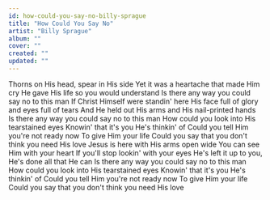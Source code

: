 ```yaml
---
id: how-could-you-say-no-billy-sprague
title: "How Could You Say No"
artist: "Billy Sprague"
album: ""
cover: ""
created: ""
updated: ""
---
```


Thorns on His head, spear in His side
Yet it was a heartache that made Him cry
He gave His life so you would understand
Is there any way you could say no to this man
If Christ Himself were standin' here
His face full of glory and eyes full of tears
And He held out His arms and His nail-printed hands
Is there any way you could say no to this man
How could you look into His tearstained eyes
Knowin' that it's you He's thinkin' of
Could you tell Him you're not ready now
To give Him your life
Could you say that you don't think you need His love
Jesus is here with His arms open wide
You can see Him with your heart
If you'll stop lookin' with your eyes
He's left it up to you, He's done all that He can
Is there any way you could say no to this man
How could you look into His tearstained eyes
Knowin' that it's you He's thinkin' of
Could you tell Him you're not ready now
To give Him your life
Could you say that you don't think you need His love